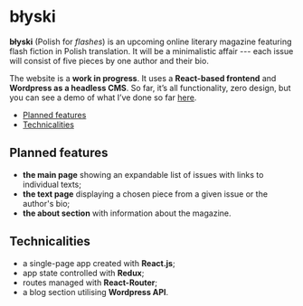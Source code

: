 # błyski

**błyski** (Polish for *flashes*) is an upcoming online literary magazine featuring flash fiction in Polish translation. It will be a minimalistic affair --- each issue will consist of five pieces by one author and their bio. 

The website is a **work in progress**. It uses a **React-based frontend** and **Wordpress as a headless CMS**. So far, it’s all functionality, zero design, but you can see a demo of what I’ve done so far [here](https://blyski.netlify.app/).

* [Planned features](#planned-features)
* [Technicalities](#technicalities)

## Planned features

* **the main page** showing an expandable list of issues with links to individual texts;
* **the text page** displaying a chosen piece from a given issue or the author's bio;
* **the about section** with information about the magazine.

## Technicalities

* a single-page app created with **React.js**;
* app state controlled with **Redux**;
* routes managed with **React-Router**;
* a blog section utilising **Wordpress API**.

